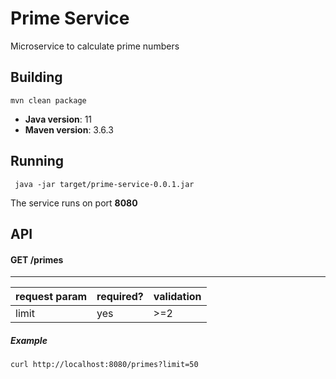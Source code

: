 # Prime Service
Microservice to calculate prime numbers

## Building
``` 
mvn clean package
```
* __Java version__: 11
* __Maven version__: 3.6.3

## Running
```
 java -jar target/prime-service-0.0.1.jar 
```
The service runs on port __8080__

## API


#### GET /primes

-----------------------------------------
| request param | required? | validation |
|---------------|-----------|-------|
| limit         | yes       | \>=2  |

##### Example
```
curl http://localhost:8080/primes?limit=50
```